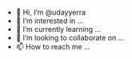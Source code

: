 - 👋 Hi, I’m @udayyerra
- 👀 I’m interested in ...
- 🌱 I’m currently learning ...
- 💞️ I’m looking to collaborate on ...
- 📫 How to reach me ...

<!---
udayyerra/udayyerra is a ✨ special ✨ repository because its `README.md` (this file) appears on your GitHub profile.
You can click the Preview link to take a look at your changes.
--->
